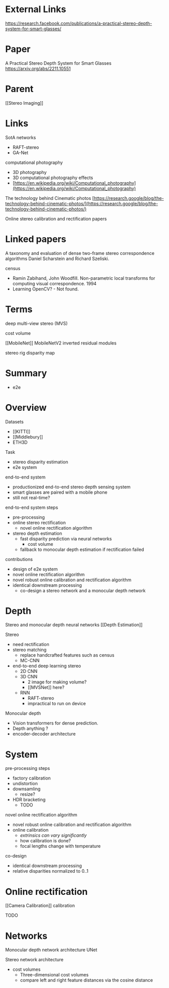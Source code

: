 
# External Links

https://research.facebook.com/publications/a-practical-stereo-depth-system-for-smart-glasses/

# Paper

A Practical Stereo Depth System for Smart Glasses
https://arxiv.org/abs/2211.10551

# Parent

[[Stereo Imaging]]

# Links

SotA networks
- RAFT-stereo
- GA-Net

computational photography
- 3D photography
- 3D computational photography effects
- [https://en.wikipedia.org/wiki/Computational_photography](https://en.wikipedia.org/wiki/Computational_photography)

The technology behind Cinematic photos
[https://research.google/blog/the-technology-behind-cinematic-photos/](https://research.google/blog/the-technology-behind-cinematic-photos/)

Online stereo calibration and rectification papers

# Linked papers

A taxonomy and evaluation of dense two-frame stereo correspondence algorithms
Daniel Scharstein and Richard Szeliski.

census
- Ramin Zabihand, John Woodfill. Non-parametric local transforms for computing visual correspondence. 1994
- Learning OpenCV? - Not found.

# Terms

deep multi-view stereo (MVS)

cost volume

[[MobileNet]]
MobileNetV2
inverted residual modules

stereo rig
disparity map

# Summary

- e2e

# Overview

Datasets
- [[KITTI]]
- [[Middlebury]]
- ETH3D

Task
- stereo disparity estimation
- e2e system

end-to-end system
- productionized end-to-end stereo depth sensing system
- smart glasses are paired with a mobile phone
- still not real-time?

end-to-end system steps
- pre-processing
- online stereo rectification
    - novel online rectification algorithm
- stereo depth estimation
	- fast disparity prediction via neural networks
	    - cost volume
    - fallback to monocular depth estimation if rectification failed

contributions
- design of e2e system
- novel online rectification algorithm
- novel robust online calibration and rectification algorithm
- identical downstream processing
    - co-design a stereo network and a monocular depth network

# Depth

Stereo and monocular depth neural networks
[[Depth Estimation]]

Stereo
- need rectification
- stereo matching
    - replace handcrafted features such as census
    - MC-CNN
- end-to-end deep learning stereo
    - 2D CNN
    - 3D CNN
        - 2 image for making volume?
        - [[MVSNet]] here?
    - RNN
        - RAFT-stereo
        - impractical to run on device


Monocular depth
- Vision transformers for dense prediction.
- Depth anything ?
- encoder-decoder architecture

# System

pre-processing steps
- factory calibration
- undistortion
- downsamling
    - resize?
- HDR bracketing
    - TODO

novel online rectification algorithm
- novel robust online calibration and rectification algorithm
- online calibration
    - _extrinsics can vary significantly_
    - how calibration is done?
    - focal lengths change with temperature

co-design
- identical downstream processing
- relative disparities normalized to 0..1


# Online rectification

[[Camera Calibration]]
calibration

TODO


# Networks

Monocular depth network architecture
UNet

Stereo network architecture
- cost volumes
    - Three-dimensional cost volumes
    - compare left and right feature distances via the cosine distance